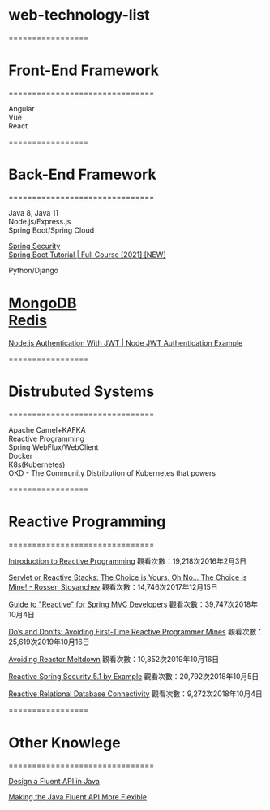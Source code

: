 # web-technology-list

=================

# Front-End Framework
===============================

Angular  
Vue  
React  

=================

# Back-End Framework
===============================

Java 8, Java 11  
Node.js/Express.js  
Spring Boot/Spring Cloud  

[Spring Security](https://www.youtube.com/watch?v=her_7pa0vrg)  
[Spring Boot Tutorial | Full Course [2021] [NEW]](https://www.youtube.com/watch?v=9SGDpanrc8U)

Python/Django  

[MongoDB](https://www.mongodb.com/try/download/community)  
[Redis](https://redis.io/download)
=======
 

[Node.js Authentication With JWT | Node JWT Authentication Example](https://www.youtube.com/watch?v=wKddzNMDnaQ)  

=================

# Distrubuted Systems
===============================

Apache Camel+KAFKA  
Reactive Programming  
Spring WebFlux/WebClient  
Docker  
K8s(Kubernetes)  
OKD - The Community Distribution of Kubernetes that powers

=================

# Reactive Programming
===============================

[Introduction to Reactive Programming](https://www.youtube.com/watch?v=fec9nEIybp0)
觀看次數：19,218次2016年2月3日

[Servlet or Reactive Stacks: The Choice is Yours. Oh No... The Choice is Mine! - Rossen Stoyanchev](https://www.youtube.com/watch?v=Dp_aJh-akkU)
觀看次數：14,746次2017年12月15日

[Guide to "Reactive" for Spring MVC Developers](https://www.youtube.com/watch?v=IZ2SoXUiS7M)
觀看次數：39,747次2018年10月4日

[Do’s and Don’ts: Avoiding First-Time Reactive Programmer Mines](https://www.youtube.com/watch?v=0rnMIueRKNU)
觀看次數：25,619次2019年10月16日

[Avoiding Reactor Meltdown](https://www.youtube.com/watch?v=xCu73WVg8Ps)
觀看次數：10,852次2019年10月16日

[Reactive Spring Security 5.1 by Example](https://www.youtube.com/watch?v=YcAufUtfm44)
觀看次數：20,792次2018年10月5日

[Reactive Relational Database Connectivity](https://www.youtube.com/watch?v=idApf9DMdfk)
觀看次數：9,272次2018年10月4日


=================

# Other Knowlege
===============================

[Design a Fluent API in Java](https://dzone.com/articles/java-fluent-api-design)

[Making the Java Fluent API More Flexible](https://dzone.com/articles/making-java-fluent-api-more-flexible)